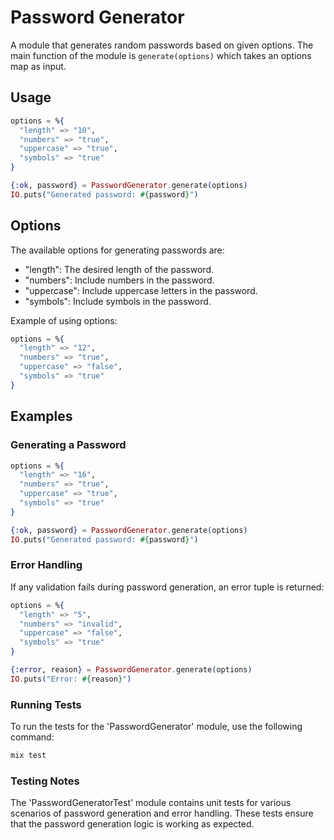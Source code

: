 # Password Generator

A module that generates random passwords based on given options. The main function of the module is `generate(options)` which takes an options map as input.

## Usage

```elixir
options = %{
  "length" => "10",
  "numbers" => "true",
  "uppercase" => "true",
  "symbols" => "true"
}

{:ok, password} = PasswordGenerator.generate(options)
IO.puts("Generated password: #{password}")
```

<h2>Options</h2>
The available options for generating passwords are:

* "length": The desired length of the password.
* "numbers": Include numbers in the password.
* "uppercase": Include uppercase letters in the password.
* "symbols": Include symbols in the password.

Example of using options:
```elixir
options = %{
  "length" => "12",
  "numbers" => "true",
  "uppercase" => "false",
  "symbols" => "true"
}
```

<h2>Examples</h2>
<h3>Generating a Password</h3>

```elixir
options = %{
  "length" => "16",
  "numbers" => "true",
  "uppercase" => "true",
  "symbols" => "true"
}

{:ok, password} = PasswordGenerator.generate(options)
IO.puts("Generated password: #{password}")
```
<h3>Error Handling</h3>
If any validation fails during password generation, an error tuple is returned:

```elixir
options = %{
  "length" => "5",
  "numbers" => "invalid",
  "uppercase" => "false",
  "symbols" => "true"
}

{:error, reason} = PasswordGenerator.generate(options)
IO.puts("Error: #{reason}")
```
<h3>Running Tests</h3>
To run the tests for the 'PasswordGenerator' module, use the following command:

```elixir
mix test
``` 
<h3>Testing Notes</h3>
The 'PasswordGeneratorTest' module contains unit tests for various scenarios of password generation and error handling. These tests ensure that the password generation logic is working as expected.
